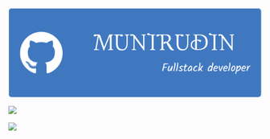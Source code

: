 <!--IMAGE-->
![header](https://github.com/munirudin26/munirudin26/blob/main/img%2Fheader.png)
<!--ICON-->

<p align="left">
  <a href="https://skillicons.dev">
    <img src="https://skillicons.dev/icons?i=cpp,nodejs,js,mysql,mariadb,npm," />
  </a>
</p>

<p align="left">
  <a href="https://skillicons.dev">
    <img src="https://skillicons.dev/icons?i=vscode,dotnet" />
  </a>
</p>
